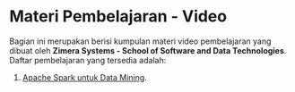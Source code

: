 # Materi Pembelajaran - Video

Bagian ini merupakan berisi kumpulan materi video pembelajaran yang dibuat oleh **Zimera Systems - School of Software and Data Technologies**. Daftar pembelajaran yang tersedia adalah:

1.  [Apache Spark untuk Data Mining](spark-data-mininig/).


